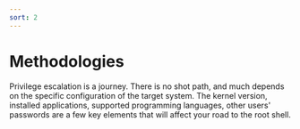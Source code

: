 ```yaml
---
sort: 2 
---
```


# Methodologies

Privilege escalation is a journey. There is no shot path, and much depends on the specific configuration of the target system. The kernel version, installed applications, supported programming languages, other users' passwords are a few key elements that will affect your road to the root shell. 